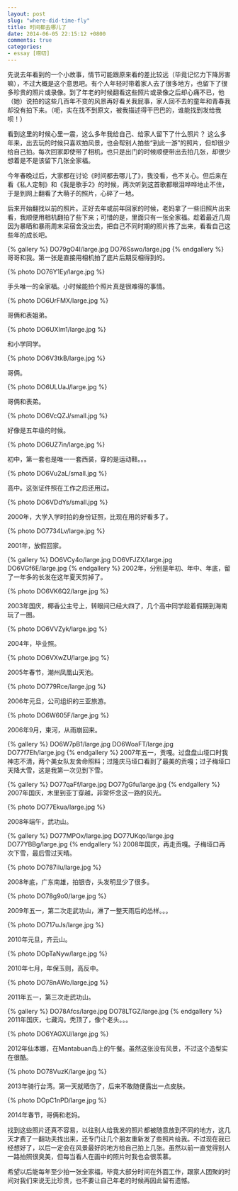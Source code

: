 ```yaml
---
layout: post
slug: "where-did-time-fly"
title: 时间都去哪儿了
date: 2014-06-05 22:15:12 +0800
comments: true
categories:
- essay [唠叨]
---
```


先说去年看到的一个小故事，情节可能跟原来看的差比较远（毕竟记忆力下降厉害嘛），不过大概是这个意思吧。有个人年轻时带着家人去了很多地方，也留下了很多珍贵的照片或录像。到了年老的时候翻看这些照片或录像之后却心痛不已，他（她）说拍的这些几百年不变的风景再好看关我屁事，家人回不去的童年和青春我却没有拍下来。（呃，实在找不到原文，被我描述得干巴巴的，谁能找到发给我呗！）

看到这里的时候心里一震，这么多年我给自己、给家人留下了什么照片？ 这么多年来，出去玩的时候只喜欢拍风景，也会帮别人拍些“到此一游”的照片，但却很少给自己拍。每次回家即使带了相机，也只是出门的时候顺便带出去拍几张，却很少想着是不是该留下几张全家福。

今年春晚过后，大家都在讨论《时间都去哪儿了》，我没看，也不关心。但后来在看《私人定制》和《我是歌手2》的时候，两次听到这首歌都眼泪哗哗地止不住，于是到网上翻看了大萌子的照片，心碎了一地。

后来开始翻找以前的照片。正好去年或前年回家的时候，老妈拿了一些旧照片出来看，我顺便用相机翻拍了些下来；可惜的是，里面只有一张全家福。趁着最近几周因为暴晒和暴雨周末呆宿舍没出去，把自己不同时期的照片拣了出来，看看自己这些年的成长吧。

{% gallery %}
DO79gO4I/large.jpg
DO76Sswo/large.jpg
{% endgallery %}
哥哥和我。第一张是直接用相机拍了底片后期反相得到的。

<!--more-->

{% photo DO76Y1Ey/large.jpg %}

手头唯一的全家福。小时候能拍个照片真是很难得的事情。

{% photo DO6UrFMX/large.jpg %}

哥俩和表姐弟。

{% photo DO6UXIm1/large.jpg %}

和小学同学。

{% photo DO6V3tkB/large.jpg %}

哥俩。

{% photo DO6ULUaJ/large.jpg %}

哥俩和表弟。

{% photo DO6VcQZJ/small.jpg %}

好像是五年级的时候。

{% photo DO6UZ7in/large.jpg %}

初中，第一套也是唯一一套西装，穿的是运动鞋。。。

{% photo DO6Vu2aL/small.jpg %}

高中。这张证件照在工作之后还用过。

{% photo DO6VDdYs/small.jpg %}

2000年，大学入学时拍的身份证照，比现在用的好看多了。

{% photo DO7734Lv/large.jpg %}

2001年，放假回家。

{% gallery %}
DO6VCy4o/large.jpg
DO6VFJZX/large.jpg
DO6VGf6E/large.jpg
{% endgallery %}
2002年，分别是年初、年中、年底，留了一年多的长发在这年夏天剪掉了。

{% photo DO6VK6Q2/large.jpg %}

2003年国庆，椰香公主号上，转眼间已经大四了，几个高中同学趁着假期到海南玩了一圈。

{% photo DO6VVZyk/large.jpg %}

2004年，毕业照。

{% photo DO6VXwZU/large.jpg %}

2005年春节，潮州凤凰山天池。

{% photo DO779Rce/large.jpg %}

2006年元旦，公司组织的三亚旅游。

{% photo DO6W605F/large.jpg %}

2006年9月，束河，从雨崩回来。

{% gallery %}
DO6W7pB1/large.jpg
DO6WoaFT/large.jpg
DO77f7Eh/large.jpg
{% endgallery %}
2007年五一，贡嘎。过盘盘山垭口时我神志不清，两个美女队友舍命照料；过隆庆马垭口看到了最美的贡嘎；过子梅垭口天降大雪，这是我第一次见到下雪。

{% gallery %}
DO77qaFf/large.jpg
DO77gGfu/large.jpg
{% endgallery %}
2007年国庆，木里到亚丁穿越，非常怀念这一路的风光。

{% photo DO77Ekua/large.jpg %}

2008年端午，武功山。

{% gallery %}
DO77MPOx/large.jpg
DO77UKqo/large.jpg
DO77YBBg/large.jpg
{% endgallery %}
2008年国庆，再走贡嘎。子梅垭口再次下雪，最后雪过天晴。

{% photo DO787iIu/large.jpg %}

2008年底，广东南雄，拍银杏，头发明显少了很多。

{% photo DO78g9o0/large.jpg %}

2009年五一，第二次走武功山，淋了一整天雨后的怂样。。。

{% photo DO717uJs/large.jpg %}

2010年元旦，齐云山。

{% photo DOpTaNyw/large.jpg %}

2010年七月，年保玉则，高反中。

{% photo DO78nAWo/large.jpg %}

2011年五一，第三次走武功山。

{% gallery %}
DO78Afcs/large.jpg
DO78LTGZ/large.jpg
{% endgallery %}
2011年国庆，七藏沟。秃顶了，像个老头。。。

{% photo DO6YAGXU/large.jpg %}

2012年仙本娜，在Mantabuan岛上的午餐。虽然这张没有风景，不过这个造型实在很酷。

{% photo DO78VuzK/large.jpg %}

2013年骑行台湾。第一天就晒伤了，后来不敢随便露出一点皮肤。

{% photo DOpC1nPD/large.jpg %}

2014年春节，哥俩和老妈。

找到这些照片还真不容易，以往别人给我发的照片都被随意放到不同的地方，这几天才费了一翻功夫找出来，还专门让几个朋友重新发了些照片给我。不过现在我已经想好了，以后一定会在风景最好的地方给自己拍上几张。虽然以前一直觉得别人一路拍照很臭美，但每当看人在画中的照片时我也会很羡慕。

希望以后能每年至少拍一张全家福，毕竟大部分时间在外面工作，跟家人团聚的时间对我们来说无比珍贵，也不要让自己年老的时候再因此留有遗憾。
